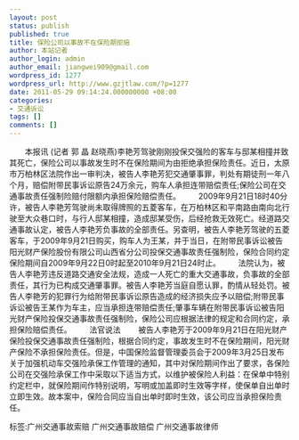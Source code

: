 ```yaml
---
layout: post
status: publish
published: true
title: 保险公司以事故不在保险期拒赔
author: 本站记者
author_login: admin
author_email: jiangwei909@gmail.com
wordpress_id: 1277
wordpress_url: http://www.gzjtlaw.com/?p=1277
date: 2011-05-29 09:14:24.000000000 +08:00
categories:
- 交通诉讼
tags: []
comments: []
---
```

　　本报讯 (记者 郭 晶 赵晓燕)李艳芳驾驶刚刚投保交强险的客车与邸某相撞并致其死亡，保险公司以事故发生时不在保险期间为由拒绝承担保险责任。近日，太原市万柏林区法院作出一审判决，被告人李艳芳犯交通肇事罪，判处有期徒刑一年八个月，赔偿附带民事诉讼原告24万余元，购车人承担连带赔偿责任;保险公司在交通事故责任强制险赔付限额内承担保险赔偿责任。　　2009年9月21日18时40分许，被告人李艳芳驾驶尚未取得牌照的五菱客车，在万柏林区和平南路由南向北行驶至大众巷口时，与行人邸某相撞，造成邸某受伤，后经抢救无效死亡。经道路交通事故认定，被告人李艳芳负事故的全部责任。另查明，被告人李艳芳驾驶的五菱客车，于2009年9月21日购买，购车人为王某，并于当日，在附带民事诉讼被告阳光财产保险股份有限公司山西省分公司投保交通事故责任强制险，保险合同约定保险期间自2009年9月22日0时起至2010年9月21日24时止。　　法院认为，被告人李艳芳违反道路交通安全法规，造成一人死亡的重大交通事故，负事故的全部责任，其行为已构成交通肇事罪。被告人李艳芳当庭自愿认罪，酌情从轻处罚。被告人李艳芳的犯罪行为给附带民事诉讼原告造成的经济损失应予以赔偿;附带民事诉讼被告王某作为车主，应当承担连带赔偿责任;肇事车辆在附带民事诉讼被告阳光财产保险投保交通事故责任强制险，保险公司应根据法律的规定和合同约定，承担保险赔偿责任。　　法官说法　　被告人李艳芳于2009年9月21日在阳光财产保险投保交通事故责任强制险，根据合同约定，事故发生时不在保险期间，阳光财产保险不承担保险责任。但是，中国保险监督管理委员会于2009年3月25日发布 关于加强机动车交强险承保工作管理的通知，其中对保险期间作出了要求，各保险公司在交强险承保工作中采取以下适当方式，以维护被保险人利益：在保单中特别约定栏中，就保险期间作特别说明，写明或加盖即时生效等字样，使保单自出单时立即生效。故本案中，保险合同应当自出单时即时生效，该公司应当承担保险责任。标签:广州交通事故索赔 广州交通事故赔偿 广州交通事故律师
